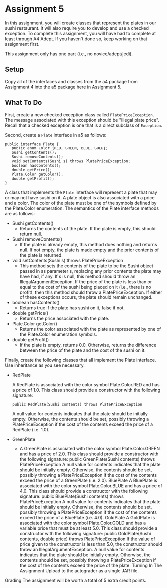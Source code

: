 # Assignment 5

In this assignment, you will create classes that represent the plates in our sushi restaurant. It will also require you to develop and use a checked exception. To complete this assignment, you will have had to complete at least through A4 Adept. If you haven't done so, keep working on that assignment first.

This assignment only has one part (i.e., no novice/adept/jedi).

## Setup

Copy all of the interfaces and classes from the a4 package from Assignment 4 into the a5 package here in Assignment 5. 

## What To Do

First, create a new checked exception class called ```PlatePriceException```. The message associated with this exception should be "Illegal plate price". Recall that a checked exception is one that is a direct subclass of ```Exception```.

Second, create a ```Plate``` interface in a5 as follows:
```
public interface Plate { 
   public enum Color {RED, GREEN, BLUE, GOLD};
   Sushi getContents(); 
   Sushi removeContents(); 
   void setContents(Sushi s) throws PlatePriceException; 
   boolean hasContents(); 
   double getPrice(); 
   Plate.Color getColor(); 
   double getProfit(); 
}
```

A class that implements the ```Plate``` interface will represent a plate that may or may not have sushi on it. A plate object is also associated with a price and a color. The color of the plate must be one of the symbols defined by the Plate.Color enumeration. The semantics of the Plate interface methods are as follows:

* Sushi getContents()
  * Returns the contents of the plate. If the plate is empty, this should return null.
* Sushi removeContents()
  * If the plate is already empty, this method does nothing and returns null. If not empty, the plate is made empty and the prior contents of the plate is returned.
* void setContents(Sushi s) throws PlatePriceException
  * This method sets the contents of the plate to be the Sushi object passed in as parameter s, replacing any prior contents the plate may have had, if any. If s is null, this method should throw an IllegalArgumentException. If the price of the plate is less than or equal to the cost of the sushi being placed on it (i.e., there is no profit), then this method should throw a PlatePriceException. If either of these exceptions occurs, the plate should remain unchanged.
* boolean hasContents()
  * Returns true if the plate has sushi on it, false if not.
* double getPrice()
  * Returns the price associated with the plate.
* Plate.Color getColor()
  * Returns the color associated with the plate as represented by one of the Plate.Color enumeration symbols.
* double getProfit()
  * If the plate is empty, returns 0.0. Otherwise, returns the difference between the price of the plate and the cost of the sushi on it.

Finally, create the following classes that all implement the Plate interface. Use inheritance as you see necessary.

* RedPlate

  A RedPlate is associated with the color symbol Plate.Color.RED and has a price of 1.0. This class should provide a constructor with the following signature:
  ```
  public RedPlate(Sushi contents) throws PlatePriceException
  ```
  A null value for contents indicates that the plate should be initially empty. Otherwise, the contents should be set, possibly throwing a PlatePriceException if the cost of the contents exceed the price of a RedPlate (i.e. 1.0).

* GreenPlate
  * A GreenPlate is associated with the color symbol Plate.Color.GREEN and has a price of 2.0. This class should provide a constructor with the following signature:
public GreenPlate(Sushi contents) throws PlatePriceException
A null value for contents indicates that the plate should be initially empty. Otherwise, the contents should be set, possibly throwing a PlatePriceException if the cost of the contents exceed the price of a GreenPlate (i.e. 2.0).
BluePlate
A BluePlate is associated with the color symbol Plate.Color.BLUE and has a price of 4.0. This class should provide a constructor with the following signature:
public BluePlate(Sushi contents) throws PlatePriceException
A null value for contents indicates that the plate should be initially empty. Otherwise, the contents should be set, possibly throwing a PlatePriceException if the cost of the contents exceed the price of a BluePlate (i.e. 4.0).
GoldPlate
A GoldPlate is associated with the color symbol Plate.Color.GOLD and has a variable price that must be at least 5.0. This class should provide a constructor with the following signature:
public GoldPlate(Sushi contents, double price) throws PlatePriceException
If the value of price given to the constructor is less than 5.0, the constructor should throw an IllegalArgumentException. A null value for contents indicates that the plate should be initially empty. Otherwise, the contents should be set, possibly throwing a PlatePriceException if the cost of the contents exceed the price of the plate.
Turning In The Assignment
Upload to the autograder as a single JAR file.

Grading
The assignment will be worth a total of 5 extra credit points.
